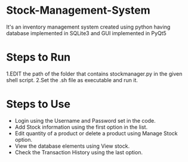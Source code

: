 # Stock-Management-System
It's an inventory management system created using python having database implemented in SQLite3 and GUI implemented in PyQt5

# Steps to Run
1.EDIT the path of the folder that contains stockmanager.py in the given shell script.
2.Set the .sh file as executable and run it.

# Steps to Use
- Login using the Username and Password set in the code.
- Add Stock information using the first option in the list.
- Edit quantity of a product or delete a product using Manage Stock option.
- View the database elements using View stock.
- Check the Transaction History using the last option.
